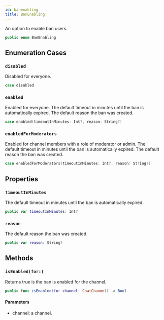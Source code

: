 ```yaml
---
id: banenabling 
title: BanEnabling
--- 
```


An option to enable ban users.

``` swift
public enum BanEnabling 
```

## Enumeration Cases

### `disabled`

Disabled for everyone.

``` swift
case disabled
```

### `enabled`

Enabled for everyone.
The default timeout in minutes until the ban is automatically expired.
The default reason the ban was created.

``` swift
case enabled(timeoutInMinutes: Int?, reason: String?)
```

### `enabledForModerators`

Enabled for channel members with a role of moderator or admin.
The default timeout in minutes until the ban is automatically expired.
The default reason the ban was created.

``` swift
case enabledForModerators(timeoutInMinutes: Int?, reason: String?)
```

## Properties

### `timeoutInMinutes`

The default timeout in minutes until the ban is automatically expired.

``` swift
public var timeoutInMinutes: Int? 
```

### `reason`

The default reason the ban was created.

``` swift
public var reason: String? 
```

## Methods

### `isEnabled(for:)`

Returns true is the ban is enabled for the channel.

``` swift
public func isEnabled(for channel: ChatChannel) -> Bool 
```

#### Parameters

  - channel: a channel.
